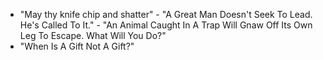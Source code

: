 - "May thy knife chip and shatter" - "A Great Man Doesn't Seek To Lead. He's Called To It." - "An Animal Caught In A Trap Will Gnaw Off Its Own Leg To 
Escape. What Will You Do?"
- "When Is A Gift Not A Gift?"
